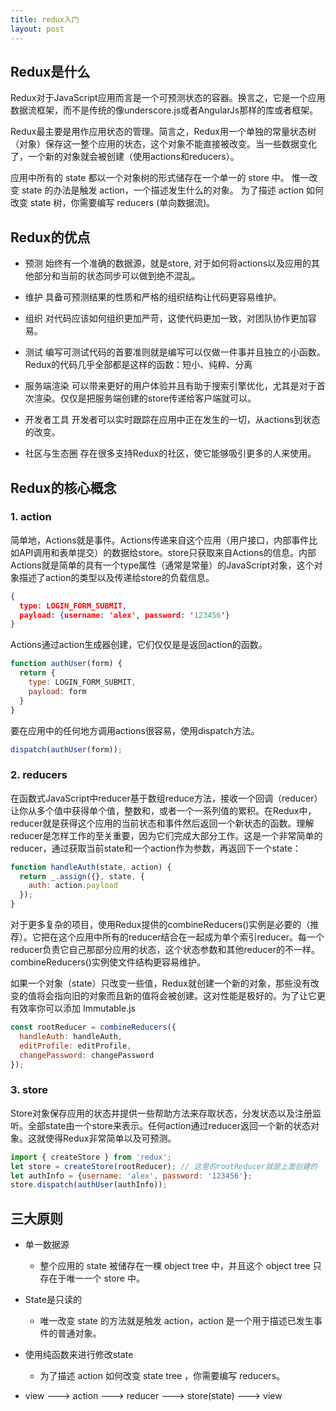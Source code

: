 ```yaml
---
title: redux入门
layout: post
---
```


## Redux是什么

Redux对于JavaScript应用而言是一个可预测状态的容器。换言之，它是一个应用数据流框架，而不是传统的像underscore.js或者AngularJs那样的库或者框架。

Redux最主要是用作应用状态的管理。简言之，Redux用一个单独的常量状态树（对象）保存这一整个应用的状态，这个对象不能直接被改变。当一些数据变化了，一个新的对象就会被创建（使用actions和reducers）。

应用中所有的 state 都以一个对象树的形式储存在一个单一的 store 中。 惟一改变 state 的办法是触发 action，一个描述发生什么的对象。 为了描述 action 如何改变 state 树，你需要编写 reducers (单向数据流)。


## Redux的优点

- 预测 始终有一个准确的数据源，就是store, 对于如何将actions以及应用的其他部分和当前的状态同步可以做到绝不混乱。

- 维护 具备可预测结果的性质和严格的组织结构让代码更容易维护。

- 组织 对代码应该如何组织更加严苛，这使代码更加一致，对团队协作更加容易。

- 测试 编写可测试代码的首要准则就是编写可以仅做一件事并且独立的小函数。Redux的代码几乎全部都是这样的函数：短小、纯粹、分离

- 服务端渲染 可以带来更好的用户体验并且有助于搜索引擎优化，尤其是对于首次渲染。仅仅是把服务端创建的store传递给客户端就可以。

- 开发者工具 开发者可以实时跟踪在应用中正在发生的一切，从actions到状态的改变。

- 社区与生态圈 存在很多支持Redux的社区，使它能够吸引更多的人来使用。

## Redux的核心概念

### 1. action

简单地，Actions就是事件。Actions传递来自这个应用（用户接口，内部事件比如API调用和表单提交）的数据给store。store只获取来自Actions的信息。内部Actions就是简单的具有一个type属性（通常是常量）的JavaScript对象，这个对象描述了action的类型以及传递给store的负载信息。

```json
{
  type: LOGIN_FORM_SUBMIT,
  payload: {username: 'alex', password: '123456'}
}
```

Actions通过action生成器创建，它们仅仅是是返回action的函数。

```js
function authUser(form) {
  return {
    type: LOGIN_FORM_SUBMIT,
    payload: form 
  }
}
```

要在应用中的任何地方调用actions很容易，使用dispatch方法。

```js
dispatch(authUser(form));
```

### 2. reducers

在函数式JavaScript中reducer基于数组reduce方法，接收一个回调（reducer）让你从多个值中获得单个值，整数和，或者一个一系列值的累积。在Redux中，reducer就是获得这个应用的当前状态和事件然后返回一个新状态的函数。理解reducer是怎样工作的至关重要，因为它们完成大部分工作。这是一个非常简单的reducer，通过获取当前state和一个action作为参数，再返回下一个state：

```js
function handleAuth(state, action) {
  return _.assign({}, state, {
    auth: action.payload  
  });
}
```

对于更多复杂的项目，使用Redux提供的combineReducers()实例是必要的（推荐）。它把在这个应用中所有的reducer结合在一起成为单个索引reducer。每一个reducer负责它自己那部分应用的状态，这个状态参数和其他reducer的不一样。combineReducers()实例使文件结构更容易维护。

如果一个对象（state）只改变一些值，Redux就创建一个新的对象，那些没有改变的值将会指向旧的对象而且新的值将会被创建。这对性能是极好的。为了让它更有效率你可以添加 Immutable.js

```js
const rootReducer = combineReducers({
  handleAuth: handleAuth,
  editProfile: editProfile,
  changePassword: changePassword
});
```

### 3. store

Store对象保存应用的状态并提供一些帮助方法来存取状态，分发状态以及注册监听。全部state由一个store来表示。任何action通过reducer返回一个新的状态对象。这就使得Redux非常简单以及可预测。

```js
import { createStore } from 'redux';
let store = createStore(rootReducer); // 这里的rootReducer就是上面创建的
let authInfo = {username: 'alex', password: '123456'};
store.dispatch(authUser(authInfo));
```

## 三大原则

- 单一数据源

  - 整个应用的 state 被储存在一棵 object tree 中，并且这个 object tree 只存在于唯一一个 store 中。

- State是只读的

  - 唯一改变 state 的方法就是触发 action，action 是一个用于描述已发生事件的普通对象。

- 使用纯函数来进行修改state

  - 为了描述 action 如何改变 state tree ，你需要编写 reducers。

- view ---> action ---> reducer ---> store(state) ---> view
